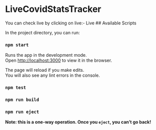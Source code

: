 <h1>LiveCovidStatsTracker</h1> You can check live by clicking on live:- 
<a hreaf="https://amityadav341.github.io/LiveCovidStatsTracker/">Live</a>
## Available Scripts

In the project directory, you can run:

### `npm start`

Runs the app in the development mode.\
Open [http://localhost:3000](http://localhost:3000) to view it in the browser.

The page will reload if you make edits.\
You will also see any lint errors in the console.

### `npm test`

### `npm run build`



### `npm run eject`

**Note: this is a one-way operation. Once you `eject`, you can’t go back!**





